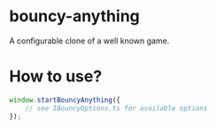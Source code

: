 # bouncy-anything

A configurable clone of a well known game.

# How to use?
```js
window.startBouncyAnything({
    // see IBouncyOptions.ts for available options
});
```
